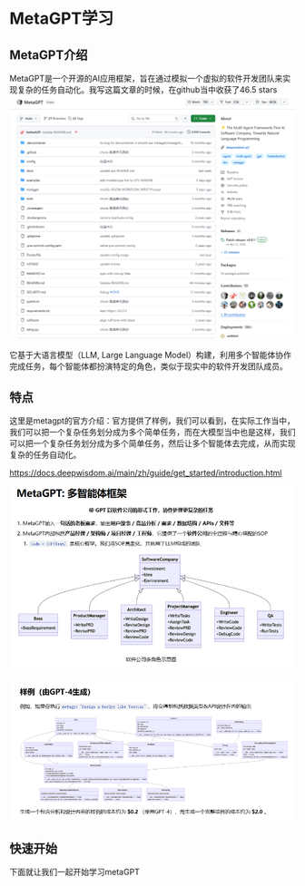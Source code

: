# MetaGPT学习
## MetaGPT介绍
MetaGPT是一个开源的AI应用框架，旨在通过模拟一个虚拟的软件开发团队来实现复杂的任务自动化。我写这篇文章的时候，在github当中收获了46.5 stars
![alt text](assets/readme/image.png)

它基于大语言模型（LLM, Large Language Model）构建，利用多个智能体协作完成任务，每个智能体都扮演特定的角色，类似于现实中的软件开发团队成员。


## 特点
这里是metagpt的官方介绍：官方提供了样例，我们可以看到，在实际工作当中，我们可以把一个复杂任务划分成为多个简单任务，而在大模型当中也是这样，我们可以把一个复杂任务划分成为多个简单任务，然后让多个智能体去完成，从而实现复杂的任务自动化。

https://docs.deepwisdom.ai/main/zh/guide/get_started/introduction.html

![alt text](assets/readme/image-1.png)

![](assets/readme/image-2.png)


## 快速开始

下面就让我们一起开始学习metaGPT
